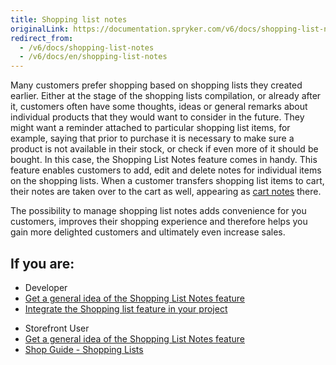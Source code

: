 ```yaml
---
title: Shopping list notes
originalLink: https://documentation.spryker.com/v6/docs/shopping-list-notes
redirect_from:
  - /v6/docs/shopping-list-notes
  - /v6/docs/en/shopping-list-notes
---
```


Many customers prefer shopping based on shopping lists they created earlier. Either at the stage of the shopping lists compilation, or already after it, customers often have some thoughts, ideas or general remarks about individual products that they would want to consider in the future. They might want a reminder attached to particular shopping list items, for example, saying that prior to purchase it is necessary to make sure a product is not available in their stock, or check if even more of it should be bought. In this case, the Shopping List Notes feature comes in handy. This feature enables customers to add, edit and delete notes for individual items on the shopping lists. When a customer transfers shopping list items to cart, their notes are taken over to the cart as well, appearing as [cart notes](https://documentation.spryker.com/docs/cart-notes) there.

The possibility to manage shopping list notes adds convenience for you customers, improves their shopping experience and therefore helps you gain more delighted customers and ultimately even increase sales.

## If you are:

<div class="mr-container">
    <div class="mr-list-container">
        <!-- col1 -->
        <div class="mr-col">
            <ul class="mr-list mr-list-green">
                <li class="mr-title">Developer</li>
                <li><a href="https://documentation.spryker.com/docs/shopping-list-notes-overview" class="mr-link">Get a general idea of the Shopping List Notes feature</a></li>
                <li><a href="https://documentation.spryker.com/docs/shopping-lists-feature-integration-201907" class="mr-link">Integrate the Shopping list feature in your project</a></li>
            </ul>
        </div>
        <!-- col3 -->
        <div class="mr-col">
            <ul class="mr-list mr-list-red">
                <li class="mr-title">Storefront User</li>
                <li><a href="https://documentation.spryker.com/docs/shopping-list-notes-overview" class="mr-link">Get a general idea of the Shopping List Notes feature</a></li>
                <li><a href="https://documentation.spryker.com/docs/shopping-lists-shop-guide" class="mr-link">Shop Guide - Shopping Lists</a></li>
            </ul>
        </div>
    </div>
</div>
